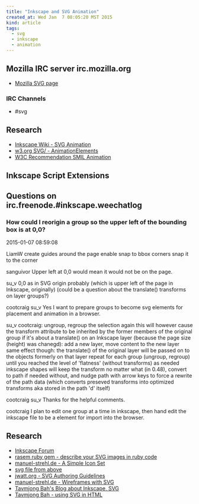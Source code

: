 ```yaml
---
title: "Inkscape and SVG Animation"
created_at: Wed Jan  7 08:05:20 MST 2015
kind: article
tags:
  - svg
  - inkscape
  - animation
---
```


## Mozilla IRC server irc.mozilla.org

* [Mozilla SVG page](https://developer.mozilla.org/en-US/docs/Web/SVG)

### IRC Channels

* #svg

## Research

* [Inkscape Wiki - SVG Animation](http://wiki.inkscape.org/wiki/index.php/SVG_Animation)
* [w3.org SVG/ - AnimationElements](http://www.w3.org/TR/SVG/animate.html#AnimationElements)
* [W3C Recommendation SMIL Animation](http://www.w3.org/TR/2001/REC-smil-animation-20010904/)

## Inkscape Script Extensions



## Questions on irc.freenode.#inkscape.weechatlog

### How could I reorigin a group so the upper left of the bounding box is at 0,0?

2015-01-07 08:59:08

LiamW	create guides around the page enable snap to bbox corners snap
it to the corner

sanguivor	Upper left at 0,0 would mean it would not be on the page.

su_v	0,0 as in SVG origin probably (which is upper left of the page
in Inkscape, originally) (could be a question about the translate()
transforms on layer groups?)

cootcraig	su_v Yes I want to prepare groups to become svg <g>
elements for placement and animation in a browser.

su_v	cootcraig: ungroup, regroup the selection again this will however
cause the transform attribute to be inherited by the former members of the
original group if it's about a translate() on an Inkscape layer (because
the page size (height) was chanegd): add a new layer, move content to the
new layer same effect though: the translate() of the original layer will
be passed on to the objects formerly on that layer repeat for each group
(ungroup, regroup) until you reached the level of 'flatness' (without
transforms) as needed inkscape shapes will keep the transform no matter
what (in 0.48), convert to path if needed without, and nudge path with
arrow keys to force a rewrite of the path data (which converts preseved
transforms into optimized transforms aka stored in the path 'd' itself)

cootcraig	su_v Thanks for the helpful comments.

cootcraig	I plan to edit one group at a time in inkscape, then hand
edit the inkscape file to be a <g> element for import into the browser.


## Research

* [Inkscape Forum](http://www.inkscapeforum.com/index.php)
* [rasem ruby gem - describe your SVG images in ruby code](https://github.com/aseldawy/rasem)
* [manuel-strehl.de - A Simple Icon Set](http://www.manuel-strehl.de/var/simple_icons.en.html)
* [svg file from above](http://www.manuel-strehl.de/assets/image/simple_icons/icons.svg)
* [jwatt.org - SVG Authoring Guidelines](https://jwatt.org/svg/authoring/)
* [manuel-strehl.de - Wire­frames with SVG](http://www.manuel-strehl.de/dev/wireframes_with_svg.en.html)
* [Tavmjong Bah's Blog about Inkscape, SVG](http://tavmjong.free.fr/blog/)
* [Tavmjong Bah - using SVG in HTML](http://tavmjong.free.fr/SVG/)



